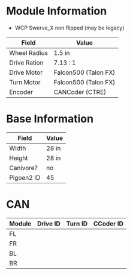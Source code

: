 # Module Information

- WCP Swerve_X non flipped (may be legacy)

| Field | Value |
|-------|-------|
| Wheel Radius | 1.5 in |
| Drive Ration | 7.13 : 1 |
| Drive Motor | Falcon500 (Talon FX) |
| Turn Motor | Falcon500 (Talon FX) |
| Encoder | CANCoder (CTRE) |

# Base Information

| Field | Value |
|-------|-------|
| Width | 28 in |
| Height | 28 in |
| Canivore? | no |
| Pigoen2 ID | 45 |

# CAN

| Module | Drive ID | Turn ID | CCoder ID |
|--|--|--|--|
| FL |
| FR |
| BL |
| BR |
